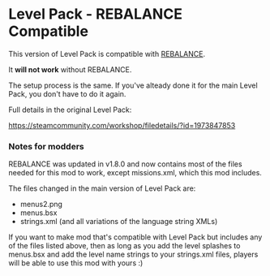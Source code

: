 # Level Pack - REBALANCE Compatible

This version of Level Pack is compatible with [REBALANCE](https://steamcommunity.com/sharedfiles/filedetails/?id=1973847853).

It __will not work__ without REBALANCE.

The setup process is the same. If you've alteady done it for the main Level Pack, you don't have to do it again.

Full details in the original Level Pack:

https://steamcommunity.com/workshop/filedetails/?id=1973847853

### Notes for modders

REBALANCE was updated in v1.8.0 and now contains most of the files needed for this mod to work, except missions.xml, which this mod includes.

The files changed in the main version of Level Pack are:

- menus2.png
- menus.bsx
- strings.xml (and all variations of the language string XMLs)

If you want to make mod that's compatible with Level Pack but includes any of the files listed above, then as long as you add the level splashes to menus.bsx and add the level name strings to your strings.xml files, players will be able to use this mod with yours :)
